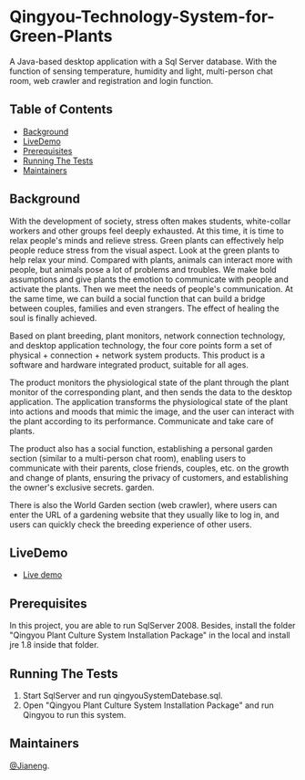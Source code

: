 # Qingyou-Technology-System-for-Green-Plants
A Java-based desktop application with a Sql Server database. With the function of sensing temperature, humidity and light, multi-person chat room, web crawler and registration and login function.

## Table of Contents

- [Background](#background)
- [LiveDemo](#livedemo)
- [Prerequisites](#prerequisites)
- [Running The Tests](#running-The-Tests) 
- [Maintainers](#maintainers)

## Background
With the development of society, stress often makes students, white-collar workers and other groups feel deeply exhausted. At this time, it is time to relax people's minds and relieve stress. Green plants can effectively help people reduce stress from the visual aspect. Look at the green plants to help relax your mind. Compared with plants, animals can interact more with people, but animals pose a lot of problems and troubles. We make bold assumptions and give plants the emotion to communicate with people and activate the plants. Then we meet the needs of people's communication. At the same time, we can build a social function that can build a bridge between couples, families and even strangers. The effect of healing the soul is finally achieved.

 Based on plant breeding, plant monitors, network connection technology, and desktop application technology, the four core points form a set of physical + connection + network system products. This product is a software and hardware integrated product, suitable for all ages.
 
 The product monitors the physiological state of the plant through the plant monitor of the corresponding plant, and then sends the data to the desktop application. The application transforms the physiological state of the plant into actions and moods that mimic the image, and the user can interact with the plant according to its performance. Communicate and take care of plants.
 
 The product also has a social function, establishing a personal garden section (similar to a multi-person chat room), enabling users to communicate with their parents, close friends, couples, etc. on the growth and change of plants, ensuring the privacy of customers, and establishing the owner's exclusive secrets. garden.
 
 There is also the World Garden section (web crawler), where users can enter the URL of a gardening website that they usually like to log in, and users can quickly check the breeding experience of other users.

## LiveDemo
- [Live demo](http://users.du.se/~h19jiali/Github_video/qingyou_instruction.mp4)

## Prerequisites
In this project, you are able to run SqlServer 2008. Besides, install the folder "Qingyou Plant Culture System Installation Package" in the local and install jre 1.8 inside that folder.

## Running The Tests
1. Start SqlServer and run qingyouSystemDatebase.sql.
2. Open "Qingyou Plant Culture System Installation Package" and run Qingyou to run this system.

## Maintainers
[@Jianeng](https://github.com/jianengli).
